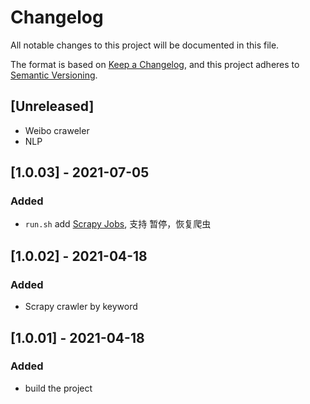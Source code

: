 # Changelog

All notable changes to this project will be documented in this file.

The format is based on [Keep a Changelog](https://keepachangelog.com/en/1.0.0/),
and this project adheres to [Semantic Versioning](https://semver.org/spec/v2.0.0.html).

## [Unreleased]

- Weibo craweler
- NLP

## [1.0.03] - 2021-07-05

### Added

- `run.sh`
  add [Scrapy Jobs](https://scrapy-chs.readthedocs.io/zh_CN/1.0/topics/jobs.html), 支持 暂停，恢复爬虫

## [1.0.02] - 2021-04-18

### Added

- Scrapy crawler by keyword

## [1.0.01] - 2021-04-18

### Added

- build the project
